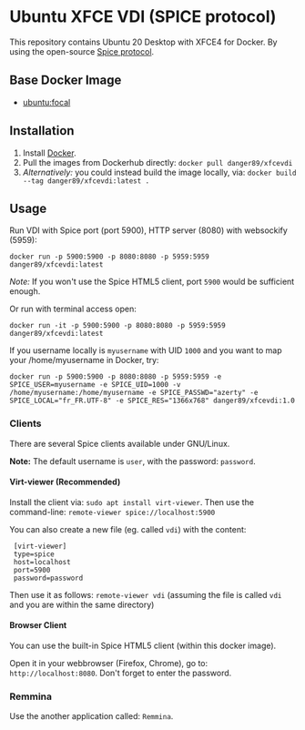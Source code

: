 # Ubuntu XFCE VDI (SPICE protocol)

This repository contains Ubuntu 20 Desktop with XFCE4 for Docker. By using the open-source [Spice protocol](https://en.wikipedia.org/wiki/Simple_Protocol_for_Independent_Computing_Environments).

## Base Docker Image

* [ubuntu:focal](https://registry.hub.docker.com/_/ubuntu/)

## Installation

1. Install [Docker](https://www.docker.com/).
2. Pull the images from Dockerhub directly: `docker pull danger89/xfcevdi`
3. *Alternatively:* you could instead build the image locally, via: `docker build --tag danger89/xfcevdi:latest .`

## Usage

Run VDI with Spice port (port 5900), HTTP server (8080) with websockify (5959):

`docker run -p 5900:5900 -p 8080:8080 -p 5959:5959 danger89/xfcevdi:latest`

*Note:* If you won't use the Spice HTML5 client, port `5900` would be sufficient enough.

Or run with terminal access open:

`docker run -it -p 5900:5900 -p 8080:8080 -p 5959:5959 danger89/xfcevdi:latest`

If you username locally is `myusername` with UID `1000` and you want to map your /home/myusername in Docker, try:

`docker run -p 5900:5900 -p 8080:8080 -p 5959:5959 -e SPICE_USER=myusername -e SPICE_UID=1000 -v /home/myusername:/home/myusername -e SPICE_PASSWD="azerty" -e SPICE_LOCAL="fr_FR.UTF-8" -e SPICE_RES="1366x768" danger89/xfcevdi:1.0`

### Clients

There are several Spice clients available under GNU/Linux.

**Note:** The default username is `user`, with the password: `password`.

#### Virt-viewer (Recommended)
Install the client via: `sudo apt install virt-viewer`.
Then use the command-line: `remote-viewer spice://localhost:5900`

You can also create a new file (eg. called `vdi`) with the content:

```
 [virt-viewer]
 type=spice
 host=localhost
 port=5900
 password=password
```

Then use it as follows: `remote-viewer vdi` (assuming the file is called `vdi` and you are within the same directory)

#### Browser Client

You can use the built-in Spice HTML5 client (within this docker image).

Open it in your webbrowser (Firefox, Chrome), go to: `http://localhost:8080`.
Don't forget to enter the password.

### Remmina

Use the another application called: `Remmina`.